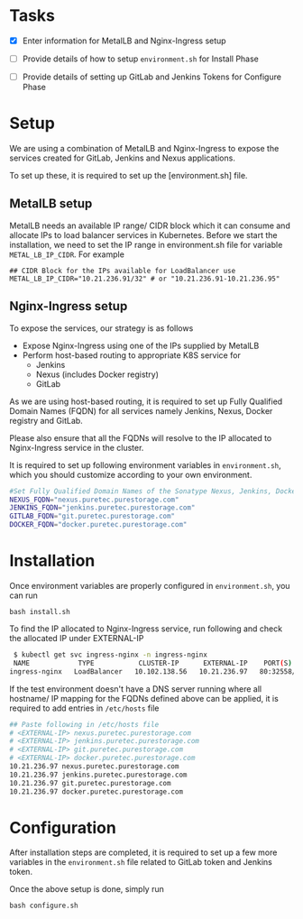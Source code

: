 # Tasks
- [x] Enter information for MetalLB and Nginx-Ingress setup
- [ ] Provide details of how to setup `environment.sh` for Install Phase
- [ ] Provide details of setting up GitLab and Jenkins Tokens for Configure Phase


# Setup
We are using a combination of MetalLB and Nginx-Ingress to expose the services created for GitLab, Jenkins and Nexus applications.

To set up these, it is required to set up the [environment.sh] file.

## MetalLB setup
MetalLB needs an available IP range/ CIDR block which it can consume and allocate IPs to load balancer services in Kubernetes. Before we start the installation, we need to set the IP range in environment.sh file for variable ` METAL_LB_IP_CIDR`. For example
```shell
## CIDR Block for the IPs available for LoadBalancer use
METAL_LB_IP_CIDR="10.21.236.91/32" # or "10.21.236.91-10.21.236.95"
```

## Nginx-Ingress setup
To expose the services, our strategy is as follows
* Expose Nginx-Ingress using one of the IPs supplied by MetalLB
* Perform host-based routing to appropriate K8S service for
  * Jenkins
  * Nexus (includes Docker registry)
  * GitLab

As we are using host-based routing, it is required to set up Fully Qualified Domain Names (FQDN) for all services namely Jenkins, Nexus, Docker registry and GitLab.

Please also ensure that all the FQDNs will resolve to the IP allocated to Nginx-Ingress service in the cluster.

It is required to set up following environment variables in `environment.sh`, which you should customize according to your own environment.

```bash
#Set Fully Qualified Domain Names of the Sonatype Nexus, Jenkins, Docker and GitLab services in Kubernetes
NEXUS_FQDN="nexus.puretec.purestorage.com"
JENKINS_FQDN="jenkins.puretec.purestorage.com"
GITLAB_FQDN="git.puretec.purestorage.com"
DOCKER_FQDN="docker.puretec.purestorage.com"
```

# Installation
Once environment variables are properly configured in `environment.sh`, you can run 

```shell
bash install.sh
```
To find the IP allocated to Nginx-Ingress service, run following and check the allocated IP under EXTERNAL-IP
```bash
 $ kubectl get svc ingress-nginx -n ingress-nginx
 NAME            TYPE           CLUSTER-IP      EXTERNAL-IP    PORT(S)                      AGE
ingress-nginx   LoadBalancer   10.102.138.56   10.21.236.97   80:32558/TCP,443:32111/TCP   10m
 ```

 If the test environment doesn't have a DNS server running where all hostname/ IP mapping for the FQDNs defined above can be applied, it is required to add entries in `/etc/hosts` file

 ```bash
 ## Paste following in /etc/hosts file
# <EXTERNAL-IP> nexus.puretec.purestorage.com
# <EXTERNAL-IP> jenkins.puretec.purestorage.com
# <EXTERNAL-IP> git.puretec.purestorage.com
# <EXTERNAL-IP> docker.puretec.purestorage.com
10.21.236.97 nexus.puretec.purestorage.com
10.21.236.97 jenkins.puretec.purestorage.com
10.21.236.97 git.puretec.purestorage.com
10.21.236.97 docker.puretec.purestorage.com
 ```

# Configuration
After installation steps are completed, it is required to set up a few more variables in the `environment.sh` file related to GitLab token and Jenkins token.

Once the above setup is done, simply run

```shell
bash configure.sh
```

